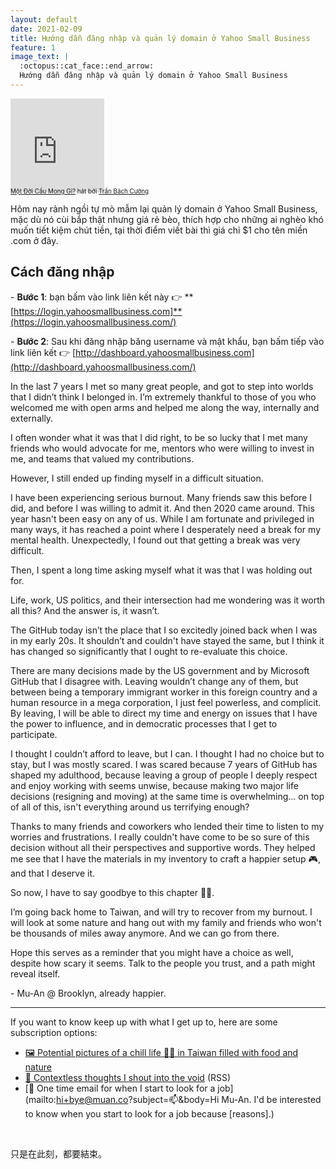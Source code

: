 ```yaml
---
layout: default
date: 2021-02-09
title: Hướng dẫn đăng nhập và quản lý domain ở Yahoo Small Business
feature: 1
image_text: |
  :octopus::cat_face::end_arrow:
  Hướng dẫn đăng nhập và quản lý domain ở Yahoo Small Business
---
```


<iframe width="150" height="150" src="https://www.youtube-nocookie.com/embed/_89xifmWoTI?playsinline=1" frameborder="0" allow="accelerometer; autoplay; clipboard-write; encrypted-media; gyroscope; picture-in-picture" allowfullscreen></iframe>

<div style="margin-top: -.7em; font-size: .7em;">
<a href="https://vi.chiasenhac.vn/mp3/tran-bach-cuong/mot-doi-cau-mong-gi-tsvb700tqqtnnf.html">Một Đời Cầu Mong Gì?</a> hát bởi <a href="https://tranthuychinh.com">Trần Bách Cường</a>
</div>

Hôm nay rảnh ngồi tự mò mẫm lại quản lý domain ở Yahoo Small Business, mặc dù nó cùi bắp thật nhưng giá rẻ bèo, thích hợp cho những ai nghèo khó muốn tiết kiệm chút tiền, tại thời điểm viết bài thì giá chỉ $1 cho tên miền .com ở đây.

## Cách đăng nhập

\- **Bước 1**: bạn bấm vào link liên kết này 👉 **[https://login.yahoosmallbusiness.com]**(https://login.yahoosmallbusiness.com/)

\- **Bước 2**: Sau khi đăng nhập băng username và mật khẩu, bạn bấm tiếp vào link liên kết 👉 [http://dashboard.yahoosmallbusiness.com](http://dashboard.yahoosmallbusiness.com/)

In the last 7 years I met so many great people, and got to step into worlds that I didn’t think I belonged in. I’m extremely thankful to those of you who welcomed me with open arms and helped me along the way, internally and externally.

I often wonder what it was that I did right, to be so lucky that I met many friends who would advocate for me, mentors who were willing to invest in me, and teams that valued my contributions.

However, I still ended up finding myself in a difficult situation. 

I have been experiencing serious burnout. Many friends saw this before I did, and before I was willing to admit it. And then 2020 came around. This year hasn't been easy on any of us. While I am fortunate and privileged in many ways, it has reached a point where I desperately need a break for my mental health. Unexpectedly, I found out that getting a break was very difficult.

Then, I spent a long time asking myself what it was that I was holding out for. 

Life, work, US politics, and their intersection had me wondering was it worth all this? And the answer is, it wasn’t.

The GitHub today isn’t the place that I so excitedly joined back when I was in my early 20s. It shouldn’t and couldn't have stayed the same, but I think it has changed so significantly that I ought to re-evaluate this choice.

There are many decisions made by the US government and by Microsoft GitHub that I disagree with. Leaving wouldn’t change any of them, but between being a temporary immigrant worker in this foreign country and a human resource in a mega corporation, I just feel powerless, and complicit. By leaving, I will be able to direct my time and energy on issues that I have the power to influence, and in democratic processes that I get to participate.

I thought I couldn’t afford to leave, but I can. I thought I had no choice but to stay, but I was mostly scared. I was scared because 7 years of GitHub has shaped my adulthood, because leaving a group of people I deeply respect and enjoy working with seems unwise, because making two major life decisions (resigning and moving) at the same time is overwhelming... on top of all of this, isn't everything around us terrifying enough?

Thanks to many friends and coworkers who lended their time to listen to my worries and frustrations. I really couldn't have come to be so sure of this decision without all their perspectives and supportive words. They helped me see that I have the materials in my inventory to craft a happier setup 🎮, and that I deserve it.

So now, I have to say goodbye to this chapter 👋🏼. 

I’m going back home to Taiwan, and will try to recover from my burnout. I will look at some nature and hang out with my family and friends who won't be thousands of miles away anymore. And we can go from there.

Hope this serves as a reminder that you might have a choice as well, despite how scary it seems. Talk to the people you trust, and a path might reveal itself.

\- Mu-An @ Brooklyn, already happier.

---

If you want to know keep up with what I get up to, here are some subscription options:

- [🖼 Potential pictures of a chill life 🤞🏼 in Taiwan filled with food and nature](https://instagram.com/muanchiou)
- [🦆 Contextless thoughts I shout into the void](/notes.rss) (RSS)
- [💼 One time email for when I start to look for a job](mailto:hi+bye@muan.co?subject=📫&body=Hi Mu-An. I'd be interested to know when you start to look for a job because [reasons].)

&nbsp;
&nbsp;

只是在此刻，都要結束。
